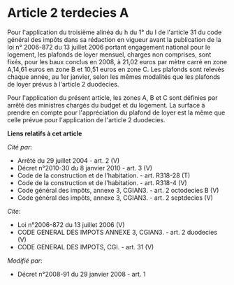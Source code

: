 # Article 2 terdecies A

Pour l'application du troisième alinéa du h du 1° du I de l'article 31 du code général des impôts dans sa rédaction en
vigueur avant la publication de la loi n° 2006-872 du 13 juillet 2006 portant engagement national pour le logement, les
plafonds de loyer mensuel, charges non comprises, sont fixés, pour les baux conclus en 2008, à 21,02 euros par mètre carré en
zone A,14,61 euros en zone B et 10,51 euros en zone C. Les plafonds sont relevés chaque année, au 1er janvier, selon les
mêmes modalités que les plafonds de loyer prévus à l'article 2 duodecies. 

Pour l'application du présent article, les zones A, B et C sont définies par arrêté des ministres chargés du budget et du
logement. La surface à prendre en compte pour l'appréciation du plafond de loyer est la même que celle prévue pour
l'application de l'article 2 duodecies.

**Liens relatifs à cet article**

_Cité par_:

  - Arrêté du 29 juillet 2004 - art. 2 (V)
  - Décret n°2010-30 du 8 janvier 2010 - art. 3 (V)
  - Code de la construction et de l'habitation. - art. R318-28 (T)
  - Code de la construction et de l'habitation. - art. R318-4 (V)
  - Code général des impôts, annexe 3, CGIAN3. - art. 2 octodecies B (V)
  - Code général des impôts, annexe 3, CGIAN3. - art. 2 septdecies (V)

_Cite_:

  - Loi n°2006-872 du 13 juillet 2006 (V)
  - CODE GENERAL DES IMPOTS ANNEXE 3, CGIAN3. - art. 2 duodecies (V)
  - CODE GENERAL DES IMPOTS, CGI. - art. 31 (V)

_Modifié par_:

  - Décret n°2008-91 du 29 janvier 2008 - art. 1
